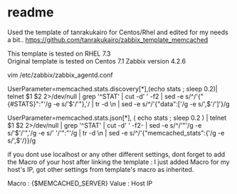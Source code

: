 # readme
Used the template of tanrakukairo for Centos/Rhel and edited for my needs a bit..
https://github.com/tanrakukairo/zabbix_template_memcached

This template is tested on RHEL 7.3  
Original template is tested on Centos 7.1
Zabbix version 4.2.6

vim /etc/zabbix/zabbix_agentd.conf  

UserParameter=memcached.stats.discovery[*],(echo stats ; sleep 0.2)| telnet $1 $2 2>/dev/null | grep '^STAT' | cut -d' ' -f2 | sed -e s/^/'{"{#STATS}":"'/g -e s/'$'/'"},'/ | tr -d \\n | sed -e s/^/'{"data":['/g -e s/',$'/']'}/g 

UserParameter=memcached.stats.json[*], ( echo stats ; sleep 0.2 ) | telnet $1 $2 2>/dev/null | grep '^STAT' | cut -d' ' -f2- | sed -e s/^/'"'/g -e s/'$'/'",'/g -e s/' '/'":"'/g | tr -d \\n | sed -e s/^/'{"memcached_stats":{'/g -e s/',$'/}}/g 

if you dont use localhost or any other different settings, dont forget to add the Macro of your host after linking the template :
I just added Macro for my host's IP, got other settings from template's macro as inherited.

Macro : {$MEMCACHED_SERVER}
Value : Host IP
